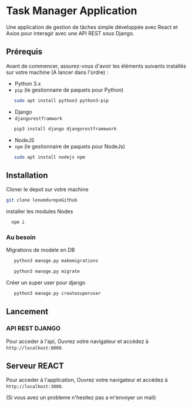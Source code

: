 # Task Manager Application

Une application de gestion de tâches simple développée avec React et Axios pour interagir avec une API REST sous Django.

## Prérequis

Avant de commencer, assurez-vous d'avoir les éléments suivants installés sur votre machine (A lancer dans l'ordre) :

- Python 3.x
- `pip` (le gestionnaire de paquets pour Python)
  
```bash
   sudo apt install python3 python3-pip
```

- Django
- `djangorestframwork`

```bash
   pip3 install django djangorestframework
```

- NodeJS
- `npm` (le gestionnaire de paquets pour NodeJs)

```bash
   sudo apt install nodejs npm
```

## Installation

Cloner le depot sur votre machine

```bash
git clone lenomdurepoGithub
```

installer les modules Nodes

```bash
  npm i
```

### Au besoin

Migrations de modele en DB

```bash
   python3 manage.py makemigrations

```

```bash
   python3 manage.py migrate
```

Créer un super user pour django

```bash
   python3 manage.py createsuperuser
```

## Lancement

### API REST DJANGO

Pour acceder à l'api, Ouvrez votre navigateur et accédez à `http://localhost:8000`.

## Serveur REACT

Pour acceder à l'application, Ouvrez votre navigateur et accédez à `http://localhost:3000`.

(Si vous avez un probleme n'hesitez pas a m'envoyer un mail)
